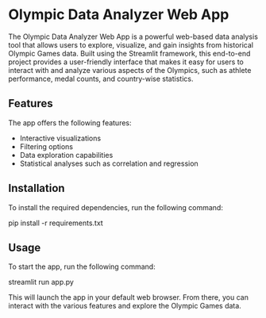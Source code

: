 # Olympic Data Analyzer Web App

The Olympic Data Analyzer Web App is a powerful web-based data analysis tool that allows users to explore, visualize, and gain insights from historical Olympic Games data. Built using the Streamlit framework, this end-to-end project provides a user-friendly interface that makes it easy for users to interact with and analyze various aspects of the Olympics, such as athlete performance, medal counts, and country-wise statistics.

## Features

The app offers the following features:
- Interactive visualizations
- Filtering options
- Data exploration capabilities
- Statistical analyses such as correlation and regression

## Installation

To install the required dependencies, run the following command:

pip install -r requirements.txt

## Usage

To start the app, run the following command:

streamlit run app.py

This will launch the app in your default web browser. From there, you can interact with the various features and explore the Olympic Games data.
